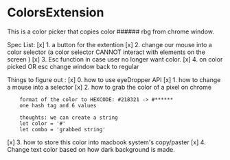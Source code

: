 # ColorsExtension

This is a color picker that copies color ###### rbg from chrome window.

Spec List:
[x] 1. a button for the extention
[x] 2. change our mouse into a color selector (a color selector CANNOT interact with elements on the screen )
[x] 3. Esc function in case user no longer want color.
[x] 4. on color picked OR esc change window back to regular

Things to figure out :
[x] 0. how to use eyeDropper API
[x] 1. how to change a mouse into a selector
[x] 2. how to grab the color of a pixel on chrome

        format of the color to HEXCODE: #218321 -> #******
        one hash tag and 6 values

        thoughts: we can create a string
        let color = '#'
        let combo = 'grabbed string'

[x] 3. how to store this color into macbook system's copy/paster
[x] 4. Change text color based on how dark background is made.
<!-- {
        //moving this here so i can work on manifest.json without damanging preexisting code
  "manifest_version": 3,
  "name": "Color Extension",
  "version": "1.0",
  "icons": {
    "16": "",
    "36": "",
    "48": "",
    "128": ""
  },
  "description": "Color Extension",
  "content_scripts": [
    {
      "matches": ["http://*/*"],
      "js": ["main.js"],
      "css": ["index.css"]
    }
  ],
  "action": { 
    "default_icon": {
      "16": "",
      "36": ""
    },
    "default_popup": "popup.html",
    "default_title": "Color Extension"
  },
  "permissions": ["management"]
} -->
